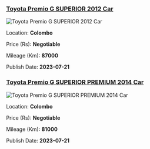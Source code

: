 
<!-- 42f118910399c8e132a4fb113552eefd -->

### [Toyota Premio G SUPERIOR 2012 Car](https://riyasewana.com/buy/toyota-premio-g-sale-colombo-6659980)

![Toyota Premio G SUPERIOR 2012 Car](https://riyasewana.com/thumb/thumbtoyota-premio-g-2015262910501.jpg)

Location: **Colombo**

Price (Rs): **Negotiable**

Mileage (Km): **87000**

Publish Date: **2023-07-21**


<!-- b899e219fedce5a3225168a98ecf35e7 -->

### [Toyota Premio G SUPERIOR PREMIUM 2014 Car](https://riyasewana.com/buy/toyota-premio-g-sale-colombo-6659986)

![Toyota Premio G SUPERIOR PREMIUM 2014 Car](https://riyasewana.com/thumb/thumbtoyota-premio-g-20130358551.jpg)

Location: **Colombo**

Price (Rs): **Negotiable**

Mileage (Km): **81000**

Publish Date: **2023-07-21**

